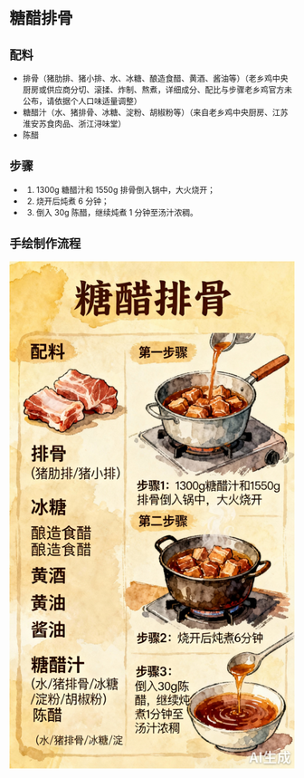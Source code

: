 # 糖醋排骨

## 配料
- 排骨（猪肋排、猪小排、水、冰糖、酿造食醋、黄酒、酱油等）（老乡鸡中央厨房或供应商分切、滚揉、炸制、熬煮，详细成分、配比与步骤老乡鸡官方未公布，请依据个人口味适量调整）
- 糖醋汁（水、猪排骨、冰糖、淀粉、胡椒粉等）（来自老乡鸡中央厨房、江苏淮安苏食肉品、浙江浔味堂）
- 陈醋

## 步骤
- 1. 1300g 糖醋汁和 1550g 排骨倒入锅中，大火烧开；
- 2. 烧开后炖煮 6 分钟；
- 3. 倒入 30g 陈醋，继续炖煮 1 分钟至汤汁浓稠。

## 手绘制作流程

![手绘制作流程](../images/炒菜/糖醋排骨.jpg)
